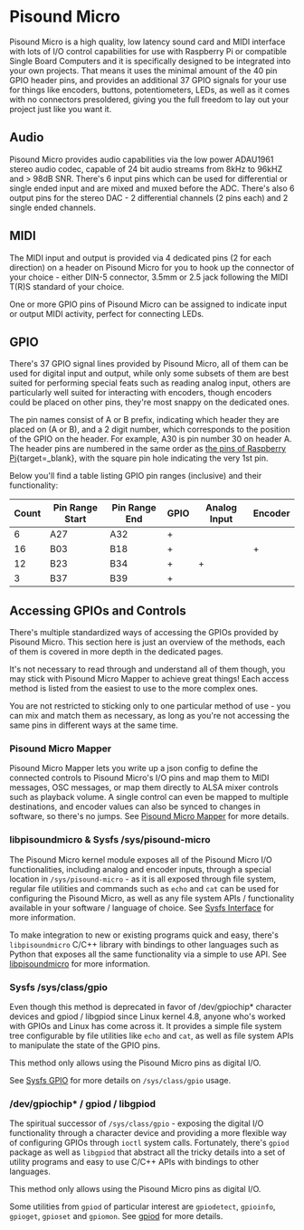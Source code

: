 # Pisound Micro

Pisound Micro is a high quality, low latency sound card and MIDI interface with lots of I/O control capabilities for use with Raspberry Pi or compatible Single Board Computers and it is specifically designed to be integrated into your own projects. That means it uses the minimal amount of the 40 pin GPIO header pins, and provides an additional 37 GPIO signals for your use for things like encoders, buttons, potentiometers, LEDs, as well as it comes with no connectors presoldered, giving you the full freedom to lay out your project just like you want it.

## Audio

Pisound Micro provides audio capabilities via the low power ADAU1961 stereo audio codec, capable of 24 bit audio streams from 8kHz to 96kHZ and > 98dB SNR. There's 6 input pins which can be used for differential or single ended input and are mixed and muxed before the ADC. There's also 6 output pins for the stereo DAC - 2 differential channels (2 pins each) and 2 single ended channels.

## MIDI

The MIDI input and output is provided via 4 dedicated pins (2 for each direction) on a header on Pisound Micro for you to hook up the connector of your choice - either DIN-5 connector, 3.5mm or 2.5 jack following the MIDI T(R)S standard of your choice.

One or more GPIO pins of Pisound Micro can be assigned to indicate input or output MIDI activity, perfect for connecting LEDs.

## GPIO

There's 37 GPIO signal lines provided by Pisound Micro, all of them can be used for digital input and output, while only some subsets of them are best suited for performing special feats such as reading analog input, others are particularly well suited for interacting with encoders, though encoders could be placed on other pins, they're most snappy on the dedicated ones.

The pin names consist of A or B prefix, indicating which header they are placed on (A or B), and a 2 digit number, which corresponds to the position of the GPIO on the header. For example, A30 is pin number 30 on header A. The header pins are numbered in the same order as [the pins of Raspberry Pi](https://pinout.xyz/){target=_blank}, with the square pin hole indicating the very 1st pin.

Below you'll find a table listing GPIO pin ranges (inclusive) and their functionality:

| Count | Pin Range Start | Pin Range End | GPIO | Analog Input | Encoder |
| ----- | --------------- | ------------- | ---- | ------------ | ------- |
|  6    | A27             | A32           | +    |              |         |
| 16    | B03             | B18           | +    |              | +       |
| 12    | B23             | B34           | +    | +            |         |
|  3    | B37             | B39           | +    |              |         |

## Accessing GPIOs and Controls

There's multiple standardized ways of accessing the GPIOs provided by Pisound Micro. This section here is just an overview of the methods, each of them is covered in more depth in the dedicated pages.

It's not necessary to read through and understand all of them though, you may stick with Pisound Micro Mapper to achieve great things! Each access method is listed from the easiest to use to the more complex ones.

You are not restricted to sticking only to one particular method of use - you can mix and match them as necessary, as long as you're not accessing the same pins in different ways at the same time.

### Pisound Micro Mapper

Pisound Micro Mapper lets you write up a json config to define the connected controls to Pisound Micro's I/O pins and map them to MIDI messages, OSC messages, or map them directly to ALSA mixer controls such as playback volume. A single control can even be mapped to multiple destinations, and encoder values can also be synced to changes in software, so there's no jumps. See [Pisound Micro Mapper](pisound-micro-mapper.md) for more details.

### libpisoundmicro & Sysfs /sys/pisound-micro

The Pisound Micro kernel module exposes all of the Pisound Micro I/O functionalities, including analog and encoder inputs, through a special location in `/sys/pisound-micro` - as it is all exposed through file system, regular file utilities and commands such as `echo` and `cat` can be used for configuring the Pisound Micro, as well as any file system APIs / functionality available in your software / language of choice. See [Sysfs Interface](sysfs-interface.md) for more information.

To make integration to new or existing programs quick and easy, there's `libpisoundmicro` C/C++ library with bindings to other languages such as Python that exposes all the same functionality via a simple to use API. See [libpisoundmicro](libpisoundmicro.md) for more information.

### Sysfs /sys/class/gpio

Even though this method is deprecated in favor of /dev/gpiochip* character devices and gpiod / libgpiod since Linux kernel 4.8, anyone who's worked with GPIOs and Linux has come across it. It provides a simple file system tree configurable by file utilities like `echo` and `cat`, as well as file system APIs to manipulate the state of the GPIO pins.

This method only allows using the Pisound Micro pins as digital I/O.

See [Sysfs GPIO](sysfs-gpio.md) for more details on `/sys/class/gpio` usage.

### /dev/gpiochip* / gpiod / libgpiod

The spiritual successor of `/sys/class/gpio` - exposing the digital I/O functionality through a character device and providing a more flexible way of configuring GPIOs through `ioctl` system calls. Fortunately, there's `gpiod` package as well as `libgpiod` that abstract all the tricky details into a set of utility programs and easy to use C/C++ APIs with bindings to other languages.

This method only allows using the Pisound Micro pins as digital I/O.

Some utilities from `gpiod` of particular interest are `gpiodetect`, `gpioinfo`, `gpioget`, `gpioset` and `gpiomon`. See [gpiod](gpiod-libgpiod.md) for more details.
